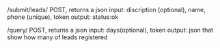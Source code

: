 /submit/leads/
  POST, returns a json
  input: discription (optional), name, phone (unique), token
  output: status:ok

/query/
  POST, returns a json
  input:  days(optional), token
  output: json that show how many of leads registered
